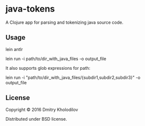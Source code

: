 # java-tokens

A Clojure app for parsing and tokenizing java source code.

## Usage

lein antlr

lein run -i path/to/dir_with_java_files -o output_file

It also supports glob expressions for path:

lein run -i "path/to/dir_with_java_files/{subdir1,subdir2,subdir3}" -o output_file

## License

Copyright © 2016 Dmitry Kholodilov

Distributed under BSD license.
